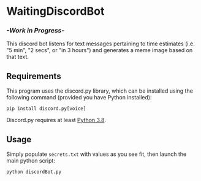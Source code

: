 # WaitingDiscordBot

### *-Work in Progress-*
This discord bot listens for text messages pertaining to time estimates (i.e. "5 min", "2 secs", or "in 3 hours") and generates a meme image based on that text.

## Requirements
This program uses the discord.py library, which can be installed using the following command (provided you have Python installed):
```
pip install discord.py[voice]
```

Discord.py requires at least [Python 3.8](https://www.python.org/downloads/).

## Usage
Simply populate `secrets.txt` with values as you see fit, then launch the main python script:
```
python discordBot.py
```
